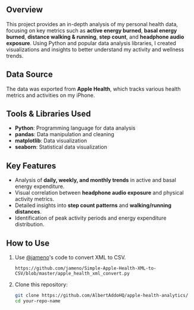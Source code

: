 ## Overview
This project provides an in-depth analysis of my personal health data, focusing on key metrics such as **active energy burned**, **basal energy burned**, **distance walking & running**, **step count**, and **headphone audio exposure**. Using Python and popular data analysis libraries, I created visualizations and insights to better understand my activity and wellness trends.

## Data Source
The data was exported from **Apple Health**, which tracks various health metrics and activities on my iPhone.

## Tools & Libraries Used
- **Python**: Programming language for data analysis
- **pandas**: Data manipulation and cleaning
- **matplotlib**: Data visualization
- **seaborn**: Statistical data visualization
  

## Key Features
- Analysis of **daily, weekly, and monthly trends** in active and basal energy expenditure.
- Visual correlation between **headphone audio exposure** and physical activity metrics.
- Detailed insights into **step count patterns** and **walking/running distances**.
- Identification of peak activity periods and energy expenditure distribution.

## How to Use
1. Use [@jameno](https://github.com/jameno)'s code to convert XML to CSV.

   `https://github.com/jameno/Simple-Apple-Health-XML-to-CSV/blob/master/apple_health_xml_convert.py`

2. Clone this repository:
   ```bash
   git clone https://github.com/AlbertAddoHQ/apple-health-analytics/
   cd your-repo-name
